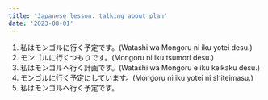 ```yaml
---
title: 'Japanese lesson: talking about plan'
date: '2023-08-01'
---
```


1. 私はモンゴルに行く予定です。(Watashi wa Mongoru ni iku yotei desu.)
2. モンゴルに行くつもりです。(Mongoru ni iku tsumori desu.)
3. 私はモンゴルへ行く計画です。(Watashi wa Mongoru e iku keikaku desu.)
4. モンゴルに行く予定にしています。(Mongoru ni iku yotei ni shiteimasu.)
5. 私はモンゴルへ行く予定です。